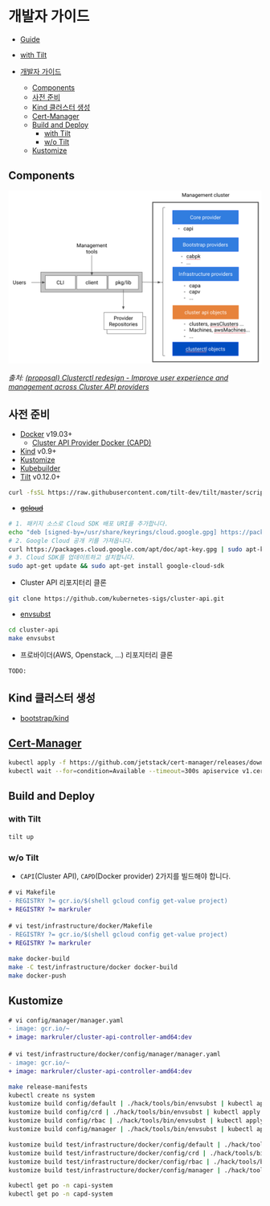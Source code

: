 # 개발자 가이드

- [Guide](https://github.com/kubernetes-sigs/cluster-api/blob/master/docs/book/src/developer/guide.md)
- [with Tilt](https://github.com/kubernetes-sigs/cluster-api/blob/master/docs/book/src/developer/tilt.md)

- [개발자 가이드](#개발자-가이드)
  - [Components](#components)
  - [사전 준비](#사전-준비)
  - [Kind 클러스터 생성](#kind-클러스터-생성)
  - [Cert-Manager](#cert-manager)
  - [Build and Deploy](#build-and-deploy)
    - [with Tilt](#with-tilt)
    - [w/o Tilt](#wo-tilt)
  - [Kustomize](#kustomize)

## Components

![components](../../../images/cluster/components.png)

_출처: [(proposal) Clusterctl redesign - Improve user experience and management across Cluster API providers](https://github.com/kubernetes-sigs/cluster-api/blob/release-0.3/docs/proposals/20191016-clusterctl-redesign.md)_

## 사전 준비

- [Docker](https://docs.docker.com/install/) v19.03+
  - [Cluster API Provider Docker (CAPD)](https://github.com/kubernetes-sigs/cluster-api/tree/master/test/infrastructure/docker)
- [Kind](https://kind.sigs.k8s.io/docs/user/quick-start/#installation) v0.9+
- [Kustomize](https://github.com/kubernetes-sigs/kustomize/blob/master/docs/INSTALL.md)
- [Kubebuilder](../../../kubernetes-katas/operator/building-operator.md)
- [Tilt](https://docs.tilt.dev/install.html) v0.12.0+

```bash
curl -fsSL https://raw.githubusercontent.com/tilt-dev/tilt/master/scripts/install.sh | bash
```

- ~~[gcloud](https://cloud.google.com/sdk/docs/install)~~

```bash
# 1. 패키지 소스로 Cloud SDK 배포 URI를 추가합니다.
echo "deb [signed-by=/usr/share/keyrings/cloud.google.gpg] https://packages.cloud.google.com/apt cloud-sdk main" | sudo tee -a /etc/apt/sources.list.d/google-cloud-sdk.list
# 2. Google Cloud 공개 키를 가져옵니다.
curl https://packages.cloud.google.com/apt/doc/apt-key.gpg | sudo apt-key --keyring /usr/share/keyrings/cloud.google.gpg add -
# 3. Cloud SDK를 업데이트하고 설치합니다.
sudo apt-get update && sudo apt-get install google-cloud-sdk
```

- Cluster API 리포지터리 클론

```bash
git clone https://github.com/kubernetes-sigs/cluster-api.git
```

- [envsubst](https://github.com/drone/envsubst)

```bash
cd cluster-api
make envsubst
```

- 프로바이더(AWS, Openstack, ...) 리포지터리 클론

```bash
TODO:
```

## Kind 클러스터 생성

- [bootstrap/kind](../../bootstrap/kind.md)

## [Cert-Manager](https://github.com/jetstack/cert-manager)

```bash
kubectl apply -f https://github.com/jetstack/cert-manager/releases/download/v1.1.0/cert-manager.yaml
kubectl wait --for=condition=Available --timeout=300s apiservice v1.cert-manager.io
```

## Build and Deploy

### with Tilt

```bash
tilt up
```

### w/o Tilt

- `CAPI`(Cluster API), `CAPD`(Docker provider) 2가지를 빌드해야 합니다.

```diff
# vi Makefile
- REGISTRY ?= gcr.io/$(shell gcloud config get-value project)
+ REGISTRY ?= markruler

# vi test/infrastructure/docker/Makefile
- REGISTRY ?= gcr.io/$(shell gcloud config get-value project)
+ REGISTRY ?= markruler
```

```bash
make docker-build
make -C test/infrastructure/docker docker-build
make docker-push
```

## Kustomize

```diff
# vi config/manager/manager.yaml
- image: gcr.io/~
+ image: markruler/cluster-api-controller-amd64:dev

# vi test/infrastructure/docker/config/manager/manager.yaml
- image: gcr.io/~
+ image: markruler/cluster-api-controller-amd64:dev
```

```bash
make release-manifests
kubectl create ns system
kustomize build config/default | ./hack/tools/bin/envsubst | kubectl apply -f -
kustomize build config/crd | ./hack/tools/bin/envsubst | kubectl apply -f -
kustomize build config/rbac | ./hack/tools/bin/envsubst | kubectl apply -f -
kustomize build config/manager | ./hack/tools/bin/envsubst | kubectl apply -f -
```

```bash
kustomize build test/infrastructure/docker/config/default | ./hack/tools/bin/envsubst | kubectl apply -f -
kustomize build test/infrastructure/docker/config/crd | ./hack/tools/bin/envsubst | kubectl apply -f -
kustomize build test/infrastructure/docker/config/rbac | ./hack/tools/bin/envsubst | kubectl apply -f -
kustomize build test/infrastructure/docker/config/manager | ./hack/tools/bin/envsubst | kubectl apply -f -
```

```bash
kubectl get po -n capi-system
kubectl get po -n capd-system
```
